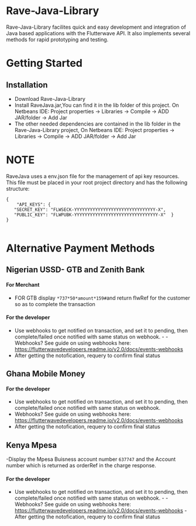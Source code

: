 # Rave-Java-Library
Rave-Java-Library facilites quick and easy development and integration of Java based applications with the Flutterwave API. It also implements several methods for rapid prototyping and testing.

# Getting Started
## Installation
- Download Rave-Java-Library
- Install RaveJava.jar,You can find it in the lib folder of this project. On Netbeans IDE: Project properties -> Libraries -> Compile -> ADD JAR/folder -> Add Jar
- The other needed dependencies are contained in the lib folder in the Rave-Java-Library project, On Netbeans IDE: Project properties -> Libraries -> Compile -> ADD JAR/folder -> Add Jar
# NOTE
RaveJava uses a env.json file for the management of api key resources. 
This file must be placed in your root project directory and has the following structure:
```
{
    "API_KEYS": {
   "SECRET_KEY": "FLWSECK-YYYYYYYYYYYYYYYYYYYYYYYYYYYYYYY-X",
   "PUBLIC_KEY": "FLWPUBK-YYYYYYYYYYYYYYYYYYYYYYYYYYYYYYYY-X"  }
}


```
# Alternative Payment Methods
## Nigerian USSD- GTB and Zenith Bank
#### For Merchant
- FOR GTB display ```*737*50*amount*159#```and return flwRef for the customer so as to complete the transaction
#### For the developer
- Use webhooks to get notified on transaction, and set it to pending, then complete/failed once notified with same status on webhook. - - Webhooks? See guide on using webhooks here: https://flutterwavedevelopers.readme.io/v2.0/docs/events-webhooks
- After getting the notofication, requery to confirm final status
## Ghana Mobile Money
#### For the developer
- Use webhooks to get notified on transaction, and set it to pending, then complete/failed once notified with same status on webhook.
- Webhooks? See guide on using webhooks here: https://flutterwavedevelopers.readme.io/v2.0/docs/events-webhooks
- After getting the notofication, requery to confirm final status
## Kenya Mpesa
-Display the Mpesa Buisness account number ```637747``` and the Account number which is returned as orderRef in the charge response.
#### For the developer
- Use webhooks to get notified on transaction, and set it to pending, then complete/failed once notified with same status on webhook. - - Webhooks? See guide on using webhooks here: https://flutterwavedevelopers.readme.io/v2.0/docs/events-webhooks
-After getting the notofication, requery to confirm final status